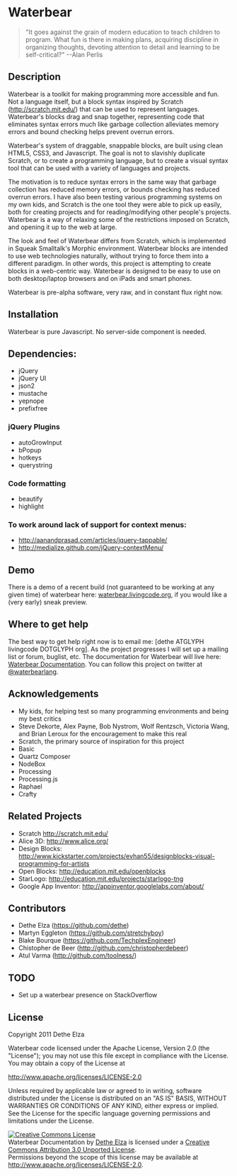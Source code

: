 # Waterbear

> "It goes against the grain of modern education to teach children to program. What fun is there in making plans, acquiring discipline in organizing thoughts, devoting attention to detail and learning to be self-critical?" --Alan Perlis

## Description

Waterbear is a toolkit for making programming more accessible and fun. Not a language itself, but a block syntax inspired by Scratch (http://scratch.mit.edu/) that can be used to represent languages. Waterbear's blocks drag and snap together, representing code that eliminates syntax errors much like garbage collection alleviates memory errors and bound checking helps prevent overrun errors.

Waterbear's system of draggable, snappable blocks, are built using clean HTML5, CSS3, and Javascript. The goal is not to slavishly duplicate Scratch, or to create a programming language, but to create a visual syntax tool that can be used with a variety of languages and projects.

The motivation is to reduce syntax errors in the same way that garbage collection has reduced memory errors, or bounds checking has reduced overrun errors. I have also been testing various programming systems on my own kids, and Scratch is the one tool they were able to pick up easily, both for creating projects and for reading/modifying other people's projects. Waterbear is a way of relaxing some of the restrictions imposed on Scratch, and opening it up to the web at large.

The look and feel of Waterbear differs from Scratch, which is implemented in Squeak Smalltalk's Morphic environment. Waterbear blocks are intended to use web technologies naturally, without trying to force them into a different paradigm. In other words, this project is attempting to create blocks in a web-centric way. Waterbear is designed to be easy to use on both desktop/laptop browsers and on iPads and smart phones.

Waterbear is pre-alpha software, very raw, and in constant flux right now.

## Installation

Waterbear is pure Javascript. No server-side component is needed.

## Dependencies:

* jQuery
* jQuery UI
* json2
* mustache
* yepnope
* prefixfree

### jQuery Plugins

* autoGrowInput
* bPopup
* hotkeys
* querystring

### Code formatting

* beautify
* highlight

### To work around lack of support for context menus:

* http://aanandprasad.com/articles/jquery-tappable/
* http://medialize.github.com/jQuery-contextMenu/

## Demo

There is a demo of a recent build (not guaranteed to be working at any given time) of waterbear here: <a href="http://waterbearlang.com/">waterbear.livingcode.org</a>, if you would like a (very early) sneak preview.

## Where to get help

The best way to get help right now is to email me: [dethe ATGLYPH livingcode DOTGLYPH org]. As the project progresses I will set up a mailing list or forum, buglist, etc.  The documentation for Waterbear will live here: <a href="docs/">Waterbear Documentation</a>. You can follow this project on twitter at <a href="http://twitter.com/waterbearlang">@waterbearlang</a>.

## Acknowledgements

* My kids, for helping test so many programming environments and being my best critics
* Steve Dekorte, Alex Payne, Bob Nystrom, Wolf Rentzsch, Victoria Wang, and Brian Leroux for the encouragement to make this real
* Scratch, the primary source of inspiration for this project
* Basic
* Quartz Composer
* NodeBox
* Processing
* Processing.js
* Raphael
* Crafty

## Related Projects

* Scratch http://scratch.mit.edu/
* Alice 3D: http://www.alice.org/
* Design Blocks: http://www.kickstarter.com/projects/evhan55/designblocks-visual-programming-for-artists
* Open Blocks: http://education.mit.edu/openblocks
* StarLogo: http://education.mit.edu/projects/starlogo-tng
* Google App Inventor: http://appinventor.googlelabs.com/about/


## Contributors

* Dethe Elza (https://github.com/dethe)
* Martyn Eggleton (https://github.com/stretchyboy)
* Blake Bourque (https://github.com/TechplexEngineer)
* Chistopher de Beer (http://github.com/christopherdebeer)
* Atul Varma (http://github.com/toolness/)

## TODO

* Set up a waterbear presence on StackOverflow

## License

Copyright 2011 Dethe Elza

Waterbear code licensed under the Apache License, Version 2.0 (the "License");
you may not use this file except in compliance with the License.
You may obtain a copy of the License at

<a href="http://www.apache.org/licenses/LICENSE-2.0">http://www.apache.org/licenses/LICENSE-2.0</a>

Unless required by applicable law or agreed to in writing, software
distributed under the License is distributed on an "AS IS" BASIS,
WITHOUT WARRANTIES OR CONDITIONS OF ANY KIND, either express or implied.
See the License for the specific language governing permissions and
limitations under the License.

<a rel="license" href="http://creativecommons.org/licenses/by/3.0/"><img alt="Creative Commons License" style="border-width:0" src="http://i.creativecommons.org/l/by/3.0/88x31.png" /></a><br /><span xmlns:dct="http://purl.org/dc/terms/" href="http://purl.org/dc/dcmitype/Text" property="dct:title" rel="dct:type">Waterbear Documentation</span> by <a xmlns:cc="http://creativecommons.org/ns#" href="http://waterbearlang.com/" property="cc:attributionName" rel="cc:attributionURL">Dethe Elza</a> is licensed under a <a rel="license" href="http://creativecommons.org/licenses/by/3.0/">Creative Commons Attribution 3.0 Unported License</a>.<br />Permissions beyond the scope of this license may be available at <a xmlns:cc="http://creativecommons.org/ns#" href="http://www.apache.org/licenses/LICENSE-2.0" rel="cc:morePermissions">http://www.apache.org/licenses/LICENSE-2.0</a>.


